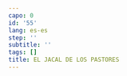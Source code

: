 ```yaml
---
capo: 0
id: '55'
lang: es-es
step: ''
subtitle: ''
tags: []
title: EL JACAL DE LOS PASTORES
---
```

